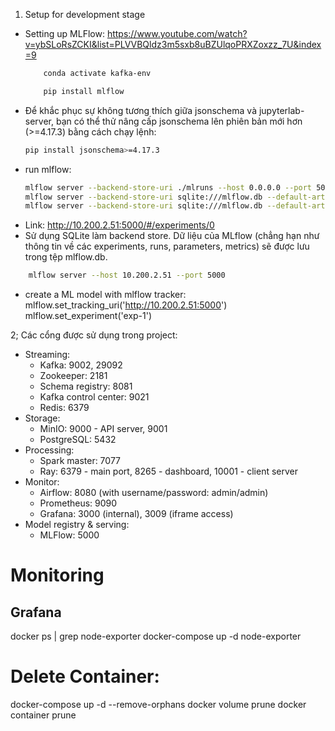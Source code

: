 1. Setup for development stage
- Setting up MLFlow: https://www.youtube.com/watch?v=ybSLoRsZCKI&list=PLVVBQldz3m5sxb8uBZUlqoPRXZoxzz_7U&index=9
    ```bash
        conda activate kafka-env
    ```
    ```bash
        pip install mlflow
    ```
- Để khắc phục sự không tương thích giữa jsonschema và jupyterlab-server, bạn có thể thử nâng cấp jsonschema lên phiên bản mới hơn (>=4.17.3) bằng cách chạy lệnh:
    ```bash
    pip install jsonschema>=4.17.3
    ```
- run mlflow: 
    ```bash
    mlflow server --backend-store-uri ./mlruns --host 0.0.0.0 --port 5000
    mlflow server --backend-store-uri sqlite:///mlflow.db --default-artifact-root ./mlruns --host 0.0.0.0 --port 5000
    mlflow server --backend-store-uri sqlite:///mlflow.db --default-artifact-root ./mlruns --host 0.0.0.0 --port 5001
    ```
- Link: http://10.200.2.51:5000/#/experiments/0
- Sử dụng SQLite làm backend store. Dữ liệu của MLflow (chẳng hạn như thông tin về các experiments, runs, parameters, metrics) sẽ được lưu trong tệp mlflow.db.
```bash
    mlflow server --host 10.200.2.51 --port 5000
```
- create a ML model with mlflow tracker:
    mlflow.set_tracking_uri('http://10.200.2.51:5000')
    mlflow.set_experiment('exp-1')

2; Các cổng được sử dụng trong project:
- Streaming: 
    - Kafka: 9002, 29092
    - Zookeeper: 2181
    - Schema registry: 8081
    - Kafka control center: 9021
    - Redis: 6379
- Storage:
    - MinIO: 9000 - API server, 9001
    - PostgreSQL: 5432
- Processing:
    - Spark master: 7077
    - Ray: 6379 - main port, 8265 - dashboard, 10001 - client server
- Monitor: 
    - Airflow: 8080 (with username/password: admin/admin)
    - Prometheus: 9090
    - Grafana: 3000 (internal), 3009 (iframe access)
- Model registry & serving:
    - MLFlow: 5000


# Monitoring
## Grafana
docker ps | grep node-exporter
docker-compose up -d node-exporter

# Delete Container:
docker-compose up -d --remove-orphans
docker volume prune
docker container prune